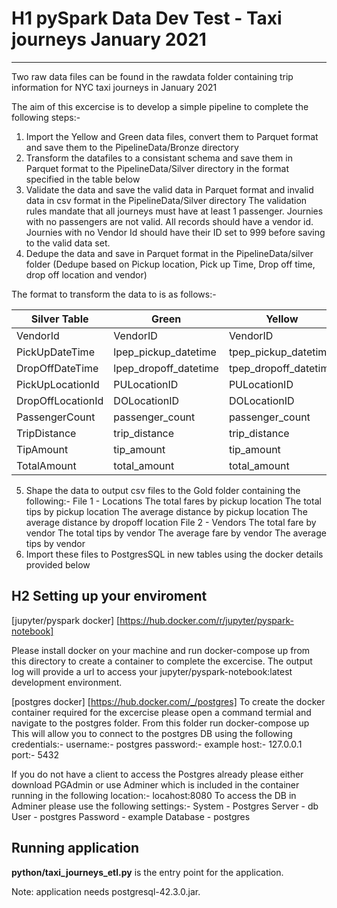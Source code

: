 # H1 pySpark Data Dev Test - Taxi journeys January 2021
---

Two raw data files can be found in the rawdata folder containing trip information for NYC taxi journeys in January 2021

The aim of this excercise is to develop a simple pipeline to complete the following steps:-

1. Import the Yellow and Green data files, convert them to Parquet format and save them to the PipelineData/Bronze directory
2. Transform the datafiles to a consistant schema and save them in Parquet format to the PipelineData/Silver directory in the format specified in the table below
3. Validate the data and save the valid data in Parquet format and invalid data in csv format in the PipelineData/Silver directory 
    The validation rules mandate that all journeys must have at least 1 passenger. Journies with no passengers are not valid. All records should have a vendor id. Journies with no Vendor Id should have their ID set to 999 before saving to the valid data set.
4. Dedupe the data and save in Parquet format in the PipelineData/silver folder (Dedupe based on Pickup location, Pick up Time, Drop off time, drop off location and vendor)

The format to transform the data to is as follows:-

|Silver Table     |           Green                 |                         Yellow|
|-----------------|---------------------------------|-------------------------------|
|VendorId         |           VendorID              |          VendorID             |
|PickUpDateTime   |           lpep_pickup_datetime  |          tpep_pickup_datetime |
|DropOffDateTime  |           lpep_dropoff_datetime |          tpep_dropoff_datetime|
|PickUpLocationId |           PULocationID          |          PULocationID         |
|DropOffLocationId|           DOLocationID          |          DOLocationID         |
|PassengerCount   |           passenger_count       |          passenger_count      |
|TripDistance     |           trip_distance         |          trip_distance        |
|TipAmount        |           tip_amount            |          tip_amount           |
|TotalAmount      |           total_amount          |          total_amount         |

5. Shape the data to output csv files to the Gold folder containing the following:-
    File 1  - Locations
    The total fares by pickup location
    The total tips by pickup location
    The average distance by pickup location
    The average distance by dropoff location
    File 2 - Vendors
    The total fare by vendor
    The total tips by vendor
    The average fare by vendor
    The average tips by vendor
6. Import these files to PostgresSQL in new tables using the docker details provided below

## H2 Setting up your enviroment

[jupyter/pyspark docker] [https://hub.docker.com/r/jupyter/pyspark-notebook]

Please install docker on your machine and run docker-compose up from this directory to create a container to complete the excercise.
The output log will provide a url to access your jupyter/pyspark-notebook:latest development environment. 

[postgres docker] [https://hub.docker.com/_/postgres]
To create the docker container required for the excercise please open a command termial and navigate to the postgres folder. From this folder run docker-compose up
This will allow you to connect to the postgres DB using the following credentials:-
username:- postgres
password:- example
host:- 127.0.0.1
port:- 5432

If you do not have a client to access the Postgres already please either download PGAdmin or use Adminer which is included in the container running in the following location:- locahost:8080
To access the DB in Adminer please use the following settings:-
System - Postgres
Server - db
User - postgres
Password - example
Database - postgres

## Running application

**python/taxi_journeys_etl.py** is the entry point for the application.

Note: application needs postgresql-42.3.0.jar.